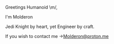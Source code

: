 Greetings Humanoid \m/,

I'm Molderon

Jedi Knight by heart, yet Engineer by craft.

If you wish to contact me 
->Molderon@proton.me
